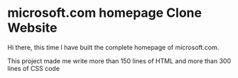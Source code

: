 # microsoft.com homepage Clone Website

Hi there, this time I have built the complete homepage of microsoft.com.

This project made me write more than 150 lines of HTML and more than 300 lines of CSS code
